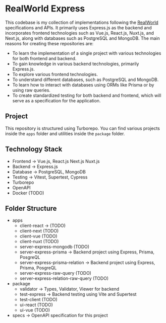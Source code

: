 # RealWorld Express

This codebase is my collection of implementations following the [RealWorld](https://github.com/gothinkster/realworld) specifications and APIs. It primarily uses Express.js as the backend and incorporates frontend technologies such as Vue.js, React.js, Nuxt.js, and Next.js, along with databases such as PostgreSQL and MongoDB. The main reasons for creating these repositories are:
- To learn the implementation of a single project with various technologies for both frontend and backend.
- To gain knowledge in various backend technologies, primarily Express.js.
- To explore various frontend technologies.
- To understand different databases, such as PostgreSQL and MongoDB.
- To learn how to interact with databases using ORMs like Prisma or by using raw queries.
- To create standardized testing for both backend and frontend, which will serve as a specification for the application.

 ## Project
 This repository is structured using Turborepo. You can find various projects inside the `apps` folder and utilities inside the `package` folder.
 
 ## Technology Stack
- Frontend → Vue.js, React.js Next.js Nuxt.js
- Backend → Express.js
- Database → PostgreSQL, MongoDB
- Testing → Vitest, Supertest, Cypress
- Turborepo
- OpenAPI
- Docker (TODO)

## Folder Structure
- apps
    - client-react → (TODO)
    - client-next (TODO)
    - client-vue (TODO)
    - client-nuxt (TODO)
    - server-express-mongodb (TODO)
    - server-express-prisma → Backend project using Express, Prisma, PosgreQL
    - server-express-prisma-relation → Backend project using Express, Prisma, PosgreQL
    - server-express-raw-query (TODO)
    - server-express-relation-raw-query (TODO)
- package
    - validator → Types, Validator, Viewer for backend
    - test-express → Backend testing using Vite and Supertest
    - test-client (TODO)
    - ui-react (TODO)
    - ui-vue (TODO)
- specs →  OpenAPI specification for this project
